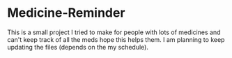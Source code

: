 # Medicine-Reminder
This is a small project I tried to make for people with lots of medicines and can't keep track of all the meds hope this helps them.
I am planning to keep updating the files (depends on the my schedule).
